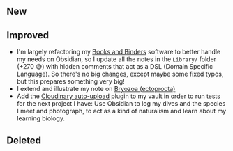 ## New
## Improved
- I'm largely refactoring my [Books and Binders](Books%20and%20Binders.md) software to better handle my needs on Obsidian, so I update all the notes in the `Library/` folder (+270 😅) with hidden comments that act as a DSL (Domain Specific Language). So there's no big changes, except maybe some fixed typos, but this prepares something very big!
- I extend and illustrate my note on [Bryozoa (ectoprocta)](Bryozoa%20(ectoprocta).md)
- Add the [Cloudinary auto-upload](https://github.com/jordanhandy/obsidian-cloudinary-uploader) plugin to my vault in order to run tests for the next project I have: Use Obsidian to log my dives and the species I meet and photograph, to act as a kind of naturalism and learn about my learning biology. 
## Deleted